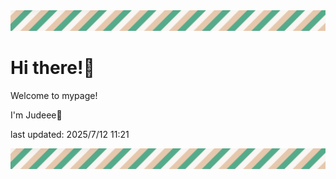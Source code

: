 <!-- Header image -->
<img src="./pokemon/pokemon_31.png" width="1000">

# Hi there!👋

Welcome to mypage!

I'm Judeee🐷

last updated: 2025/7/12 11:21

<!-- Footer image -->
<img src="./pokemon/pokemon_31.png" width="1000">
